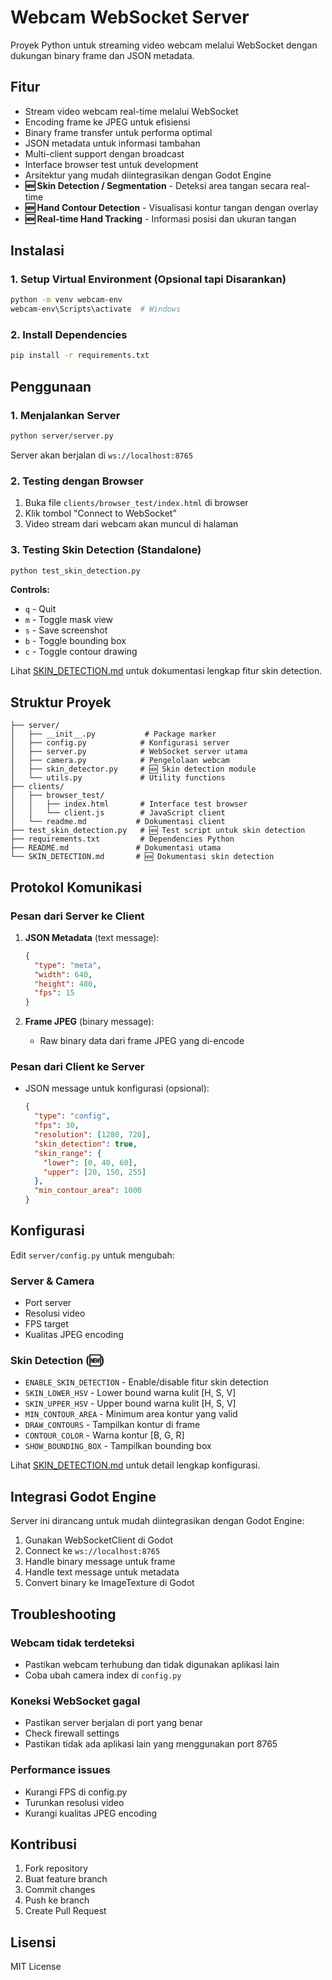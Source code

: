# Webcam WebSocket Server

Proyek Python untuk streaming video webcam melalui WebSocket dengan dukungan binary frame dan JSON metadata.

## Fitur

- Stream video webcam real-time melalui WebSocket
- Encoding frame ke JPEG untuk efisiensi
- Binary frame transfer untuk performa optimal
- JSON metadata untuk informasi tambahan
- Multi-client support dengan broadcast
- Interface browser test untuk development
- Arsitektur yang mudah diintegrasikan dengan Godot Engine
- **🆕 Skin Detection / Segmentation** - Deteksi area tangan secara real-time
- **🆕 Hand Contour Detection** - Visualisasi kontur tangan dengan overlay
- **🆕 Real-time Hand Tracking** - Informasi posisi dan ukuran tangan

## Instalasi

### 1. Setup Virtual Environment (Opsional tapi Disarankan)

```bash
python -m venv webcam-env
webcam-env\Scripts\activate  # Windows
```

### 2. Install Dependencies

```bash
pip install -r requirements.txt
```

## Penggunaan

### 1. Menjalankan Server

```bash
python server/server.py
```

Server akan berjalan di `ws://localhost:8765`

### 2. Testing dengan Browser

1. Buka file `clients/browser_test/index.html` di browser
2. Klik tombol "Connect to WebSocket"
3. Video stream dari webcam akan muncul di halaman

### 3. Testing Skin Detection (Standalone)

```bash
python test_skin_detection.py
```

**Controls:**
- `q` - Quit
- `m` - Toggle mask view
- `s` - Save screenshot
- `b` - Toggle bounding box
- `c` - Toggle contour drawing

Lihat [SKIN_DETECTION.md](SKIN_DETECTION.md) untuk dokumentasi lengkap fitur skin detection.

## Struktur Proyek

```text
├── server/
│   ├── __init__.py           # Package marker
│   ├── config.py            # Konfigurasi server
│   ├── server.py            # WebSocket server utama
│   ├── camera.py            # Pengelolaan webcam
│   ├── skin_detector.py     # 🆕 Skin detection module
│   └── utils.py             # Utility functions
├── clients/
│   ├── browser_test/
│   │   ├── index.html       # Interface test browser
│   │   └── client.js        # JavaScript client
│   └── readme.md           # Dokumentasi client
├── test_skin_detection.py   # 🆕 Test script untuk skin detection
├── requirements.txt         # Dependencies Python
├── README.md               # Dokumentasi utama
└── SKIN_DETECTION.md       # 🆕 Dokumentasi skin detection
```

## Protokol Komunikasi

### Pesan dari Server ke Client

1. **JSON Metadata** (text message):

   ```json
   {
     "type": "meta",
     "width": 640,
     "height": 480,
     "fps": 15
   }
   ```

2. **Frame JPEG** (binary message):
   - Raw binary data dari frame JPEG yang di-encode

### Pesan dari Client ke Server

- JSON message untuk konfigurasi (opsional):

  ```json
  {
    "type": "config",
    "fps": 30,
    "resolution": [1280, 720],
    "skin_detection": true,
    "skin_range": {
      "lower": [0, 40, 60],
      "upper": [20, 150, 255]
    },
    "min_contour_area": 1000
  }
  ```

## Konfigurasi

Edit `server/config.py` untuk mengubah:

### Server & Camera
- Port server
- Resolusi video
- FPS target
- Kualitas JPEG encoding

### Skin Detection (🆕)
- `ENABLE_SKIN_DETECTION` - Enable/disable fitur skin detection
- `SKIN_LOWER_HSV` - Lower bound warna kulit [H, S, V]
- `SKIN_UPPER_HSV` - Upper bound warna kulit [H, S, V]
- `MIN_CONTOUR_AREA` - Minimum area kontur yang valid
- `DRAW_CONTOURS` - Tampilkan kontur di frame
- `CONTOUR_COLOR` - Warna kontur [B, G, R]
- `SHOW_BOUNDING_BOX` - Tampilkan bounding box

Lihat [SKIN_DETECTION.md](SKIN_DETECTION.md) untuk detail lengkap konfigurasi.

## Integrasi Godot Engine

Server ini dirancang untuk mudah diintegrasikan dengan Godot Engine:

1. Gunakan WebSocketClient di Godot
2. Connect ke `ws://localhost:8765`
3. Handle binary message untuk frame
4. Handle text message untuk metadata
5. Convert binary ke ImageTexture di Godot

## Troubleshooting

### Webcam tidak terdeteksi

- Pastikan webcam terhubung dan tidak digunakan aplikasi lain
- Coba ubah camera index di `config.py`

### Koneksi WebSocket gagal

- Pastikan server berjalan di port yang benar
- Check firewall settings
- Pastikan tidak ada aplikasi lain yang menggunakan port 8765

### Performance issues

- Kurangi FPS di config.py
- Turunkan resolusi video
- Kurangi kualitas JPEG encoding

## Kontribusi

1. Fork repository
2. Buat feature branch
3. Commit changes
4. Push ke branch
5. Create Pull Request

## Lisensi

MIT License
